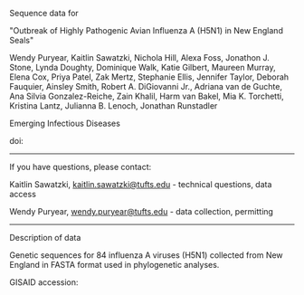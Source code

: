 Sequence data for 

"Outbreak of Highly Pathogenic Avian Influenza A (H5N1) in New England Seals"

Wendy Puryear, Kaitlin Sawatzki, Nichola Hill, Alexa Foss, Jonathon J. Stone, Lynda Doughty, Dominique Walk, Katie Gilbert, Maureen Murray, Elena Cox, Priya Patel, Zak Mertz, Stephanie Ellis, Jennifer Taylor, Deborah Fauquier, Ainsley Smith, Robert A. DiGiovanni Jr., Adriana van de Guchte, Ana Silvia Gonzalez-Reiche, Zain Khalil, Harm van Bakel, Mia K. Torchetti, Kristina Lantz, Julianna B. Lenoch, Jonathan Runstadler

Emerging Infectious Diseases

doi:

_________________________________________________________________________________
If you have questions, please contact:

Kaitlin Sawatzki, kaitlin.sawatzki@tufts.edu - technical questions, data access

Wendy Puryear, wendy.puryear@tufts.edu - data collection, permitting
_________________________________________________________________________________

Description of data

Genetic sequences for 84 influenza A viruses (H5N1) collected from New England in FASTA format used in phylogenetic analyses. 

GISAID accession:
